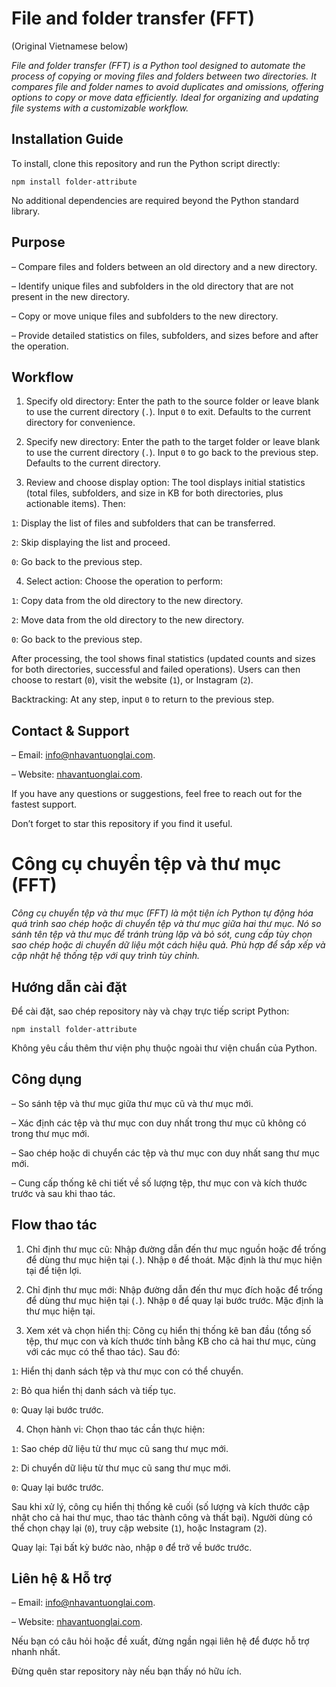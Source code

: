 # File and folder transfer (FFT)

(Original Vietnamese below)

_File and folder transfer (FFT) is a Python tool designed to automate the process of copying or moving files and folders between two directories. It compares file and folder names to avoid duplicates and omissions, offering options to copy or move data efficiently. Ideal for organizing and updating file systems with a customizable workflow._

## Installation Guide

To install, clone this repository and run the Python script directly:

```
npm install folder-attribute
```

No additional dependencies are required beyond the Python standard library.

## Purpose

– Compare files and folders between an old directory and a new directory.

– Identify unique files and subfolders in the old directory that are not present in the new directory.

– Copy or move unique files and subfolders to the new directory.

– Provide detailed statistics on files, subfolders, and sizes before and after the operation.

## Workflow

1. Specify old directory: Enter the path to the source folder or leave blank to use the current directory (`.`). Input `0` to exit. Defaults to the current directory for convenience.

2. Specify new directory: Enter the path to the target folder or leave blank to use the current directory (`.`). Input `0` to go back to the previous step. Defaults to the current directory.

3. Review and choose display option: The tool displays initial statistics (total files, subfolders, and size in KB for both directories, plus actionable items). Then:

`1`: Display the list of files and subfolders that can be transferred.

`2`: Skip displaying the list and proceed.

`0`: Go back to the previous step.

4. Select action: Choose the operation to perform:

`1`: Copy data from the old directory to the new directory.

`2`: Move data from the old directory to the new directory.

`0`: Go back to the previous step.

After processing, the tool shows final statistics (updated counts and sizes for both directories, successful and failed operations). Users can then choose to restart (`0`), visit the website (`1`), or Instagram (`2`).

Backtracking: At any step, input `0` to return to the previous step.

## Contact & Support

– Email: info@nhavantuonglai.com.

– Website: [nhavantuonglai.com](https://nhavantuonglai.com).

If you have any questions or suggestions, feel free to reach out for the fastest support.

Don’t forget to star this repository if you find it useful.

# Công cụ chuyển tệp và thư mục (FFT)

_Công cụ chuyển tệp và thư mục (FFT) là một tiện ích Python tự động hóa quá trình sao chép hoặc di chuyển tệp và thư mục giữa hai thư mục. Nó so sánh tên tệp và thư mục để tránh trùng lặp và bỏ sót, cung cấp tùy chọn sao chép hoặc di chuyển dữ liệu một cách hiệu quả. Phù hợp để sắp xếp và cập nhật hệ thống tệp với quy trình tùy chỉnh._

## Hướng dẫn cài đặt

Để cài đặt, sao chép repository này và chạy trực tiếp script Python:

```
npm install folder-attribute
```

Không yêu cầu thêm thư viện phụ thuộc ngoài thư viện chuẩn của Python.

## Công dụng

– So sánh tệp và thư mục giữa thư mục cũ và thư mục mới.

– Xác định các tệp và thư mục con duy nhất trong thư mục cũ không có trong thư mục mới.

– Sao chép hoặc di chuyển các tệp và thư mục con duy nhất sang thư mục mới.

– Cung cấp thống kê chi tiết về số lượng tệp, thư mục con và kích thước trước và sau khi thao tác.

## Flow thao tác

1. Chỉ định thư mục cũ: Nhập đường dẫn đến thư mục nguồn hoặc để trống để dùng thư mục hiện tại (`.`). Nhập `0` để thoát. Mặc định là thư mục hiện tại để tiện lợi.

2. Chỉ định thư mục mới: Nhập đường dẫn đến thư mục đích hoặc để trống để dùng thư mục hiện tại (`.`). Nhập `0` để quay lại bước trước. Mặc định là thư mục hiện tại.

3. Xem xét và chọn hiển thị: Công cụ hiển thị thống kê ban đầu (tổng số tệp, thư mục con và kích thước tính bằng KB cho cả hai thư mục, cùng với các mục có thể thao tác). Sau đó:

`1`: Hiển thị danh sách tệp và thư mục con có thể chuyển.

`2`: Bỏ qua hiển thị danh sách và tiếp tục.

`0`: Quay lại bước trước.

4. Chọn hành vi: Chọn thao tác cần thực hiện:

`1`: Sao chép dữ liệu từ thư mục cũ sang thư mục mới.

`2`: Di chuyển dữ liệu từ thư mục cũ sang thư mục mới.

`0`: Quay lại bước trước.

Sau khi xử lý, công cụ hiển thị thống kê cuối (số lượng và kích thước cập nhật cho cả hai thư mục, thao tác thành công và thất bại). Người dùng có thể chọn chạy lại (`0`), truy cập website (`1`), hoặc Instagram (`2`).

Quay lại: Tại bất kỳ bước nào, nhập `0` để trở về bước trước.

## Liên hệ & Hỗ trợ

– Email: info@nhavantuonglai.com.

– Website: [nhavantuonglai.com](https://nhavantuonglai.com).

Nếu bạn có câu hỏi hoặc đề xuất, đừng ngần ngại liên hệ để được hỗ trợ nhanh nhất.

Đừng quên star repository này nếu bạn thấy nó hữu ích.